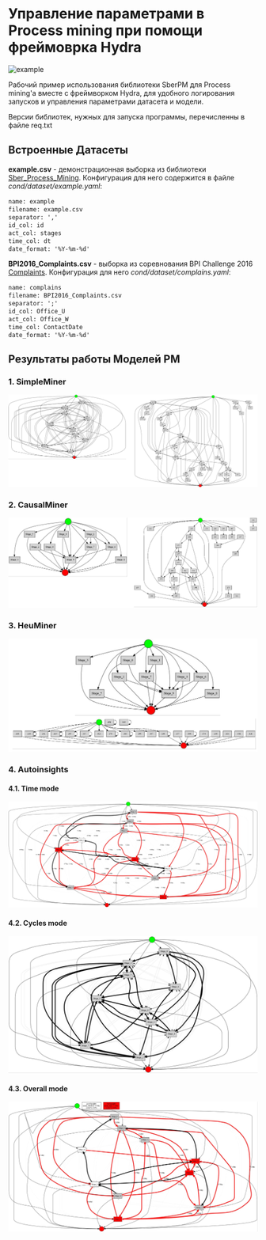 # Управление параметрами в Process mining при помощи фреймоврка Hydra

![example](files/1.jpg)

Рабочий пример использования библиотеки SberPM для Process mining'а вместе с фреймворком Hydra, для удобного логирования запусков и управления параметрами датасета и модели.

Версии библиотек, нужных для запуска программы, перечисленны в файле req.txt

## Встроенные Датасеты

**example.csv** - демонстрационная выборка из библиотеки [Sber_Process_Mining](https://github.com/SberProcessMining/Sber_Process_Mining). 
Конфигурация для него содержится в файле *cond/dataset/example.yaml*:
```
name: example
filename: example.csv
separator: ','
id_col: id
act_col: stages
time_col: dt
date_format: '%Y-%m-%d'
```

**BPI2016_Complaints.csv** - выборка из соревнования BPI Challenge 2016 [Complaints](https://data.4tu.nl/articles/dataset/BPI_Challenge_2016_Complaints/12717647/1). 
Конфигурация для него *cond/dataset/complains.yaml*:
```
name: complains
filename: BPI2016_Complaints.csv
separator: ';'
id_col: Office_U
act_col: Office_W
time_col: ContactDate
date_format: '%Y-%m-%d'
```

## Результаты работы Моделей PM
### 1. SimpleMiner
![SimpleMiner](files/1_simple.jpg)

### 2. CausalMiner
![CausalMiner](files/2_casual.jpg)

### 3. HeuMiner
![HeuMiner](files/3_heu.jpg)

### 4. Autoinsights

#### 4.1. Time mode 
![Autoinsights 1](files/4_1_insight.jpg)
#### 4.2. Cycles mode
![Autoinsights 2](files/4_2_insight.jpg)
#### 4.3. Overall mode
![Autoinsights 3](files/4_3_insight.jpg)